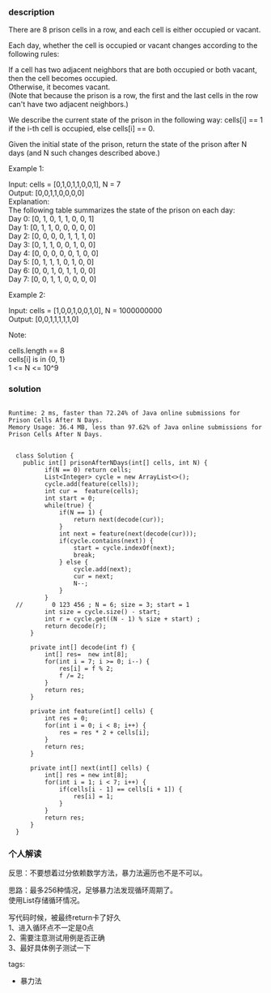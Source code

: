 ### description    
  There are 8 prison cells in a row, and each cell is either occupied or vacant.  
    
  Each day, whether the cell is occupied or vacant changes according to the following rules:  
    
  If a cell has two adjacent neighbors that are both occupied or both vacant, then the cell becomes occupied.  
  Otherwise, it becomes vacant.  
  (Note that because the prison is a row, the first and the last cells in the row can't have two adjacent neighbors.)  
    
  We describe the current state of the prison in the following way: cells[i] == 1 if the i-th cell is occupied, else cells[i] == 0.  
    
  Given the initial state of the prison, return the state of the prison after N days (and N such changes described above.)  
    
     
    
  Example 1:  
    
  Input: cells = [0,1,0,1,1,0,0,1], N = 7  
  Output: [0,0,1,1,0,0,0,0]  
  Explanation:   
  The following table summarizes the state of the prison on each day:  
  Day 0: [0, 1, 0, 1, 1, 0, 0, 1]  
  Day 1: [0, 1, 1, 0, 0, 0, 0, 0]  
  Day 2: [0, 0, 0, 0, 1, 1, 1, 0]  
  Day 3: [0, 1, 1, 0, 0, 1, 0, 0]  
  Day 4: [0, 0, 0, 0, 0, 1, 0, 0]  
  Day 5: [0, 1, 1, 1, 0, 1, 0, 0]  
  Day 6: [0, 0, 1, 0, 1, 1, 0, 0]  
  Day 7: [0, 0, 1, 1, 0, 0, 0, 0]  
    
  Example 2:  
    
  Input: cells = [1,0,0,1,0,0,1,0], N = 1000000000  
  Output: [0,0,1,1,1,1,1,0]  
     
    
  Note:  
    
  cells.length == 8  
  cells[i] is in {0, 1}  
  1 <= N <= 10^9  
### solution    
```    
  
Runtime: 2 ms, faster than 72.24% of Java online submissions for Prison Cells After N Days.  
Memory Usage: 36.4 MB, less than 97.62% of Java online submissions for Prison Cells After N Days.  
  
  
  class Solution {  
    public int[] prisonAfterNDays(int[] cells, int N) {  
          if(N == 0) return cells;  
          List<Integer> cycle = new ArrayList<>();  
          cycle.add(feature(cells));  
          int cur =  feature(cells);  
          int start = 0;  
          while(true) {  
              if(N == 1) {  
                  return next(decode(cur));  
              }  
              int next = feature(next(decode(cur)));  
              if(cycle.contains(next)) {  
                  start = cycle.indexOf(next);  
                  break;  
              } else {  
                  cycle.add(next);  
                  cur = next;  
                  N--;  
              }  
          }  
  //        0 123 456 ; N = 6; size = 3; start = 1  
          int size = cycle.size() - start;  
          int r = cycle.get((N - 1) % size + start) ;  
          return decode(r);  
      }  
    
      private int[] decode(int f) {  
          int[] res=  new int[8];  
          for(int i = 7; i >= 0; i--) {  
              res[i] = f % 2;  
              f /= 2;  
          }  
          return res;  
      }  
    
      private int feature(int[] cells) {  
          int res = 0;  
          for(int i = 0; i < 8; i++) {  
              res = res * 2 + cells[i];  
          }  
          return res;  
      }  
    
      private int[] next(int[] cells) {  
          int[] res = new int[8];  
          for(int i = 1; i < 7; i++) {  
              if(cells[i - 1] == cells[i + 1]) {  
                  res[i] = 1;  
              }  
          }  
          return res;  
      }  
  }  
```    
    
### 个人解读    
  反思：不要想着过分依赖数学方法，暴力法遍历也不是不可以。  
    
  思路：最多256种情况，足够暴力法发现循环周期了。  
  使用List存储循环情况。  
    
  写代码时候，被最终return卡了好久  
  1、进入循环点不一定是0点  
  2、需要注意测试用例是否正确  
  3、最好具体例子测试一下  
    
tags:    
  -  暴力法  
